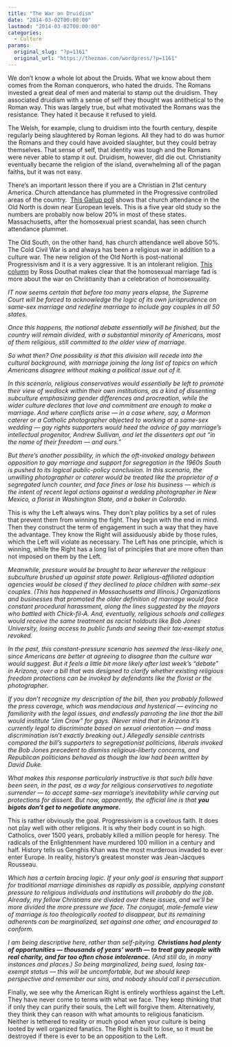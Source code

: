 ```yaml
---
title: "The War on Druidism"
date: "2014-03-02T00:00:00"
lastmod: "2014-03-02T00:00:00"
categories:
  - Culture
params:
  original_slug: "?p=1161"
  original_url: "https://thezman.com/wordpress/?p=1161"
---
```


We don’t know a whole lot about the Druids. What we know about them
comes from the Roman conquerors, who hated the druids. The Romans
invested a great deal of men and material to stamp out the druidism.
They associated druidism with a sense of self they thought was
antithetical to the Roman way. This was largely true, but what motivated
the Romans was the resistance. They hated it because it refused to
yield.

The Welsh, for example, clung to druidism into the fourth century,
despite regularly being slaughtered by Roman legions. All they had to do
was humor the Romans and they could have avoided slaughter, but they
could betray themselves. That sense of self, that identity was tough and
the Romans were never able to stamp it out. Druidism, however, did die
out. Christianity eventually became the religion of the island,
overwhelming all of the pagan faiths, but it was not easy.

There’s an important lesson there if you are a Christian in 21st century
America. Church attendance has plummeted in the Progressive controlled
areas of the country.  <a
href="http://www.gallup.com/poll/125999/mississippians-go-church-most-vermonters-least.aspx"
rel="noopener noreferrer" target="_blank">This Gallup poll</a> shows
that church attendance in the Old North is down near European levels.
This is a five year old study so the numbers are probably now below 20%
in most of these states. Massachusetts, after the homosexual priest
scandal, has seen church attendance plummet.

The Old South, on the other hand, has church attendance well above 50%.
The Cold Civil War is and always has been a religious war in addition to
a culture war. The new religion of the Old North is post-national
Progressivism and it is a very aggressive. It is an intolerant religion.
<a
href="http://www.nytimes.com/2014/03/02/opinion/sunday/the-terms-of-our-surrender.html?ref=rossdouthat&amp;_r=0"
rel="noopener noreferrer" target="_blank">This column</a> by Ross
Douthat makes clear that the homosexual marriage fad is more about the
war on Christianity than a celebration of homosexuality.

*IT now seems certain that before too many years elapse, the Supreme
Court will be forced to acknowledge the logic of its own jurisprudence
on same-sex marriage and redefine marriage to include gay couples in all
50 states.*

*Once this happens, the national debate essentially will be finished,
but the country will remain divided, with a substantial minority of
Americans, most of them religious, still committed to the older view of
marriage.*

*So what then? One possibility is that this division will recede into
the cultural background, with marriage joining the long list of topics
on which Americans disagree without making a political issue out of it.*

*In this scenario, religious conservatives would essentially be left to
promote their view of wedlock within their own institutions, as a kind
of dissenting subculture emphasizing gender differences and procreation,
while the wider culture declares that love and commitment are enough to
make a marriage. And where conflicts arise — in a case where, say, a
Mormon caterer or a Catholic photographer objected to working at a
same-sex wedding — gay rights supporters would heed the advice of gay
marriage’s intellectual progenitor, Andrew Sullivan, and let the
dissenters opt out “in the name of their freedom — and ours.”*

*But there’s another possibility, in which the oft-invoked analogy
between opposition to gay marriage and support for segregation in the
1960s South is pushed to its logical public-policy conclusion. In this
scenario, the unwilling photographer or caterer would be treated like
the proprietor of a segregated lunch counter, and face fines or lose his
business — which is the intent of recent legal actions against a wedding
photographer in New Mexico, a florist in Washington State, and a baker
in Colorado.*

This is why the Left always wins. They don’t play politics by a set of
rules that prevent them from winning the fight. They begin with the end
in mind. Then they construct the term of engagement in such a way that
they have the advantage. They know the Right will assiduously abide by
those rules, which the Left will violate as necessary. The Left has one
principle, which is winning, while the Right has a long list of
principles that are more often than not imposed on them by the Left.

*Meanwhile, pressure would be brought to bear wherever the religious
subculture brushed up against state power. Religious-affiliated adoption
agencies would be closed if they declined to place children with
same-sex couples. (This has happened in Massachusetts and Illinois.)
Organizations and businesses that promoted the older definition of
marriage would face constant procedural harassment, along the lines
suggested by the mayors who battled with Chick-fil-A. And, eventually,
religious schools and colleges would receive the same treatment as
racist holdouts like Bob Jones University, losing access to public funds
and seeing their tax-exempt status revoked.*

*In the past, this constant-pressure scenario has seemed the less-likely
one, since Americans are better at agreeing to disagree than the culture
war would suggest. But it feels a little bit more likely after last
week’s “debate” in Arizona, over a bill that was designed to clarify
whether existing religious freedom protections can be invoked by
defendants like the florist or the photographer.*

*If you don’t recognize my description of the bill, then you probably
followed the press coverage, which was mendacious and hysterical —
evincing no familiarity with the legal issues, and endlessly parroting
the line that the bill would institute “Jim Crow” for gays. (Never mind
that in Arizona it’s currently legal to discriminate based on sexual
orientation — and mass discrimination isn’t exactly breaking out.)
Allegedly sensible centrists compared the bill’s supporters to
segregationist politicians, liberals invoked the Bob Jones precedent to
dismiss religious-liberty concerns, and Republican politicians behaved
as though the law had been written by David Duke.*

*What makes this response particularly instructive is that such bills
have been seen, in the past, as a way for religious conservatives to
negotiate surrender — to accept same-sex marriage’s inevitability while
carving out protections for dissent. But now, apparently, the official
line is that **you bigots don’t get to negotiate anymore.***

This is rather obviously the goal. Progressivism is a covetous faith. It
does not play well with other religions. It is why their body count in
so high. Catholics, over 1500 years, probably killed a million people
for heresy. The radicals of the Enlightenment have murdered 100 million
in a century and half. History tells us Genghis Khan was the most
murderous invaded to ever enter Europe. In reality, history’s greatest
monster was Jean-Jacques Rousseau.

*Which has a certain bracing logic. If your only goal is ensuring that
support for traditional marriage diminishes as rapidly as possible,
applying constant pressure to religious individuals and institutions
will probably do the job. Already, my fellow Christians are divided over
these issues, and we’ll be more divided the more pressure we face. The
conjugal, male-female view of marriage is too theologically rooted to
disappear, but its remaining adherents can be marginalized, set against
one other, and encouraged to conform.*

*I am being descriptive here, rather than self-pitying. **Christians had
plenty of opportunities — thousands of years’ worth — to treat gay
people with real charity, and far too often chose intolerance.** (And
still do, in many instances and places.) So being marginalized, being
sued, losing tax-exempt status — this will be uncomfortable, but we
should keep perspective and remember our sins, and nobody should call it
persecution.*

Finally, we see why the American Right is entirely worthless against the
Left. They have never come to terms with what we face. They keep
thinking that if only they can purify their souls, the Left will forgive
them. Alternatively, they think they can reason with what amounts to
religious fanaticism. Neither is tethered to reality or much good when
your culture is being looted by well organized fanatics. The Right is
built to lose, so it must be destroyed if there is ever to be an
opposition to the Left.
